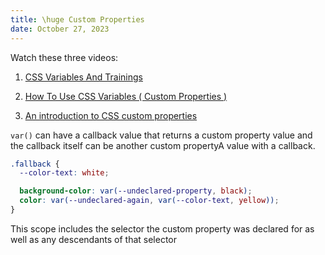 ```yaml
---
title: \huge Custom Properties
date: October 27, 2023
---
```


Watch these three videos:

1. [CSS Variables And Trainings](https://youtu.be/qATtKrSvvEo)

2. [How To Use CSS Variables ( Custom Properties )](https://youtu.be/vP3CWtAuIlU)

3. [An introduction to CSS custom properties](https://youtu.be/PHO6TBq_auI)

`var()` can have a callback value that returns a custom property value and the callback itself can be another custom propertyA value with a callback.

```{.css .numberLines}
.fallback {
  --color-text: white;

  background-color: var(--undeclared-property, black);
  color: var(--undeclared-again, var(--color-text, yellow));
}
```

This scope includes the selector the custom property was declared for as well as any descendants of that selector
